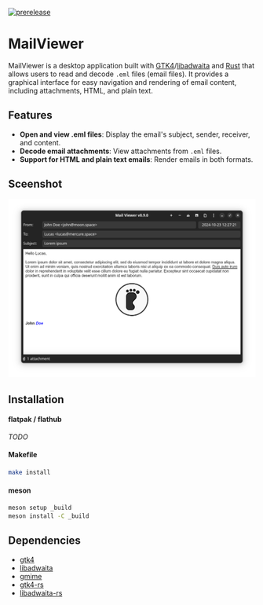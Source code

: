 [![prerelease](https://github.com/alescdb/mailviewer/actions/workflows/prerelease.yml/badge.svg)](https://github.com/alescdb/mailviewer/actions/workflows/prerelease.yml)

# MailViewer

MailViewer is a desktop application built with [GTK4](https://www.gtk.org/)/[libadwaita](https://gnome.pages.gitlab.gnome.org/libadwaita/doc/main/index.html) and [Rust](https://www.rust-lang.org/) that allows users to read and decode `.eml` files (email files). It provides a graphical interface for easy navigation and rendering of email content, including attachments, HTML, and plain text.

## Features

- **Open and view .eml files**: Display the email's subject, sender, receiver, and content.
- **Decode email attachments**: View attachments from `.eml` files.
- **Support for HTML and plain text emails**: Render emails in both formats.

## Sceenshot

![Screenshot](images/mailviewer.png)

## Installation

#### flatpak / flathub
*TODO*


#### Makefile

```bash
make install
```

#### meson

```bash
meson setup _build
meson install -C _build
```

## Dependencies

- [gtk4](https://docs.gtk.org/gtk4/)
- [libadwaita](https://gnome.pages.gitlab.gnome.org/libadwaita/doc/main/index.html)
- [gmime](https://github.com/jstedfast/gmime)
- [gtk4-rs](https://gtk-rs.org/gtk4-rs/git/book/)
- [libadwaita-rs](https://world.pages.gitlab.gnome.org/Rust/libadwaita-rs/)
